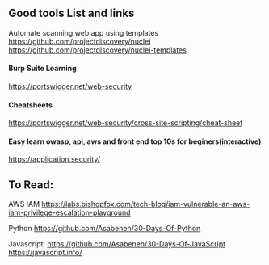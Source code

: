 ## Good tools List and links

Automate scanning web app using templates
https://github.com/projectdiscovery/nuclei
https://github.com/projectdiscovery/nuclei-templates

#### Burp Suite Learning
https://portswigger.net/web-security

#### Cheatsheets
https://portswigger.net/web-security/cross-site-scripting/cheat-sheet



#### Easy learn owasp, api, aws and front end top 10s for beginers(interactive)
https://application.security/


## To Read:
AWS IAM
https://labs.bishopfox.com/tech-blog/iam-vulnerable-an-aws-iam-privilege-escalation-playground

Python https://github.com/Asabeneh/30-Days-Of-Python

Javascript: 
https://github.com/Asabeneh/30-Days-Of-JavaScript
https://javascript.info/
